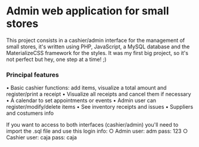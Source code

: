 # Admin web application for small stores

This project consists in a cashier/admin interface for the management of small stores, it's written using PHP, JavaScript, a MySQL database and the MaterializeCSS framework for the styles. It was my first big project, so it's not perfect but hey, one step at a time! ;)

### Principal features
  • Basic cashier functions: add items, visualize a total amount and register/print a receipt
  • Visualize all receipts and cancel them if necessary
  • A calendar to set appointments or events
  • Admin user can register/modify/delete items
  • See inventory receipts and issues
  • Suppliers and costumers info
  
If you want to access to both interfaces (cashier/admin) you'll need to import the .sql file and use this login info:
  ○ Admin
    user: adm
    pass: 123
  ○ Cashier
    user: caja
    pass: caja
